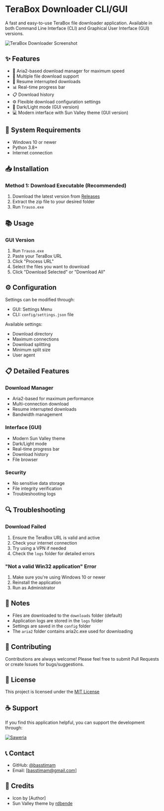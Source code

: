 # TeraBox Downloader CLI/GUI

A fast and easy-to-use TeraBox file downloader application. Available in both Command Line Interface (CLI) and Graphical User Interface (GUI) versions.

![TeraBox Downloader Screenshot](screenshots/app.png)

## ✨ Features

- 🚀 Aria2-based download manager for maximum speed
- 📂 Multiple file download support
- 🎯 Resume interrupted downloads
- 📊 Real-time progress bar
- 📋 Download history
- ⚙️ Flexible download configuration settings
- 🌙 Dark/Light mode (GUI version)
- 💻 Modern interface with Sun Valley theme (GUI version)

## 🔧 System Requirements

- Windows 10 or newer
- Python 3.8+
- Internet connection

## 📥 Installation

### Method 1: Download Executable (Recommended)

1. Download the latest version from [Releases](https://github.com/basstimam/terabox-cli/releases)
2. Extract the zip file to your desired folder
3. Run `Trauso.exe`


## 📚 Usage

### GUI Version

1. Run `Trauso.exe` 
2. Paste your TeraBox URL
3. Click "Process URL"
4. Select the files you want to download
5. Click "Download Selected" or "Download All"


## ⚙️ Configuration

Settings can be modified through:
- GUI: Settings Menu
- CLI: `config/settings.json` file

Available settings:
- Download directory
- Maximum connections
- Download splitting
- Minimum split size
- User agent

## 📋 Detailed Features

### Download Manager
- Aria2-based for maximum performance
- Multi-connection download
- Resume interrupted downloads
- Bandwidth management

### Interface (GUI)
- Modern Sun Valley theme
- Dark/Light mode
- Real-time progress bar
- Download history
- File browser

### Security
- No sensitive data storage
- File integrity verification
- Troubleshooting logs

## 🔍 Troubleshooting

### Download Failed
1. Ensure the TeraBox URL is valid and active
2. Check your internet connection
3. Try using a VPN if needed
4. Check the `logs` folder for detailed errors

### "Not a valid Win32 application" Error
1. Make sure you're using Windows 10 or newer
2. Reinstall the application
3. Run as Administrator

## 📝 Notes

- Files are downloaded to the `downloads` folder (default)
- Application logs are stored in the `logs` folder
- Settings are saved in the `config` folder
- The `aria2` folder contains aria2c.exe used for downloading

## 🤝 Contributing

Contributions are always welcome! Please feel free to submit Pull Requests or create Issues for bugs/suggestions.

## 📄 License

This project is licensed under the [MIT License](LICENSE)

## ☕ Support

If you find this application helpful, you can support the development through:

[![Saweria](https://img.shields.io/badge/Saweria-Support%20via%20Saweria-orange)](https://saweria.co/arumam)

## 📞 Contact

- GitHub: [@basstimam](https://github.com/basstimam)
- Email: [basstimam@gmail.com]

## 🙏 Credits

- Icon by [Author]
- Sun Valley theme by [rdbende](https://github.com/rdbende/Sun-Valley-ttk-theme) 
